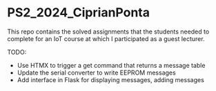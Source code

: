 # PS2_2024_CiprianPonta
This repo contains the solved assignments that the students needed to complete for an IoT course at which I participated as a guest lecturer. 

TODO:
- Use HTMX to trigger a get command that returns a message table
- Update the serial converter to write EEPROM messages
- Add interface in Flask for displaying messages, adding messages
